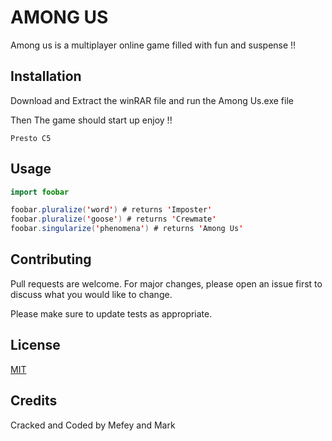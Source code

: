 # AMONG US

Among us is a multiplayer online game filled with fun and suspense !!

## Installation

Download and Extract the winRAR file and run the Among Us.exe file

Then The game should start up enjoy !!

```creds
Presto C5
```

## Usage

```Java
import foobar

foobar.pluralize('word') # returns 'Imposter'
foobar.pluralize('goose') # returns 'Crewmate'
foobar.singularize('phenomena') # returns 'Among Us'
```

## Contributing
Pull requests are welcome. For major changes, please open an issue first to discuss what you would like to change.

Please make sure to update tests as appropriate.

## License
[MIT](https://choosealicense.com/licenses/mit/)

## Credits
Cracked and Coded by Mefey and Mark
